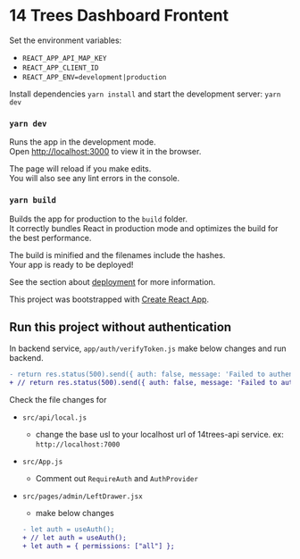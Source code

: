 # 14 Trees Dashboard Frontent

Set the environment variables:
- `REACT_APP_API_MAP_KEY`
- `REACT_APP_CLIENT_ID`
- `REACT_APP_ENV=development|production`

Install dependencies `yarn install`
and start the development server: `yarn dev`

### `yarn dev`

Runs the app in the development mode.\
Open [http://localhost:3000](http://localhost:3000) to view it in the browser.

The page will reload if you make edits.\
You will also see any lint errors in the console.

### `yarn build`

Builds the app for production to the `build` folder.\
It correctly bundles React in production mode and optimizes the build for the best performance.

The build is minified and the filenames include the hashes.\
Your app is ready to be deployed!

See the section about [deployment](https://facebook.github.io/create-react-app/docs/deployment) for more information.

This project was bootstrapped with [Create React App](https://github.com/facebook/create-react-app).


## Run this project without authentication

In backend service, `app/auth/verifyToken.js` make below changes and run backend.
```diff
- return res.status(500).send({ auth: false, message: 'Failed to authenticate token.' });
+ // return res.status(500).send({ auth: false, message: 'Failed to authenticate token.' });
```

Check the file changes for
- `src/api/local.js`
    - change the base usl to your localhost url of 14trees-api service. ex: `http://localhost:7000`

- `src/App.js`
    - Comment out `RequireAuth` and `AuthProvider`

- `src/pages/admin/LeftDrawer.jsx`
    - make below changes
    ```diff
    - let auth = useAuth();
    + // let auth = useAuth();
    + let auth = { permissions: ["all"] };
    ```